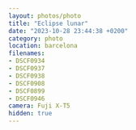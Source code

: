 ```yaml
---
layout: photos/photo
title: "Eclipse lunar"
date: "2023-10-28 23:44:38 +0200"
category: photo
location: barcelona
filenames: 
- DSCF0934
- DSCF0937
- DSCF0938
- DSCF0908
- DSCF0899
- DSCF0946
camera: Fuji X-T5
hidden: true
---
```

